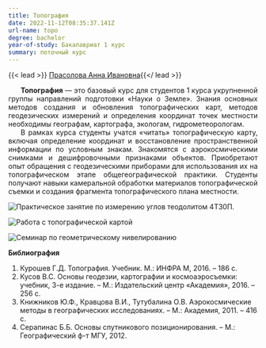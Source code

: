 ```yaml
---
title: Топография
date: 2022-11-12T08:35:37.141Z
url-name: topo
degree: bachelor
year-of-study: Бакалавриат 1 курс
summary: поточный курс
---
```

{{< lead >}} [Прасолова Анна Ивановна](https://istina.msu.ru/profile/Prasolova_geogr/){{</ lead >}}

<div style="text-align: justify; text-indent: 25px;">
<b>Топография</b> — это базовый курс для студентов 1 курса укрупненной группы направлений подготовки «Науки о Земле». Знания основных методов создания и обновления топографических карт, методов геодезических измерений и определения координат точек местности необходимы географам, картографа, экологам, гидрометеорологам. </div>
<div style="text-align: justify; text-indent: 25px;">
В рамках курса студенты учатся «читать» топографическую карту, включая определение координат и восстановление пространственной информации по условным знакам. Знакомятся с аэрокосмическими снимками и дешифровочными признаками объектов. Приобретают опыт обращения с геодезическими приборами для использования их на топографическом этапе общегеографической практики. Студенты получают навыки камеральной обработки материалов топографической съемки и создания фрагмента топографического плана местности.</div>

![Практическое занятие по измерению углов теодолитом 4Т30П.](img/topo_1.jpg "Практическое занятие по измерению углов теодолитом 4Т30П.")

![Работа с топографической картой](img/topo_2.jpg "Работа с топографической картой")

![Семинар по геометрическому нивелированию](img/topo_3.jpg "Семинар по геометрическому нивелированию")



**Библиография**

1. Курошев Г.Д. Топография. Учебник. М.: ИНФРА М, 2016. – 186 с.
2. Кусов B.C. Основы геодезии, картографии и космоаэросъемки: учебник, 3-е издание. – М.: Издательский центр «Академия», 2016. – 256 с.
3. Книжников Ю.Ф., Кравцова В.И., Тутубалина О.В. Аэрокосмические методы в географических исследованиях. – М.: Академия, 2011. – 416 с.
4. Серапинас Б.Б. Основы спутникового позиционирования. – М.: Географический ф-т МГУ, 2012.